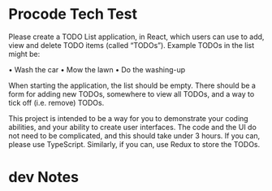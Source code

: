 # Procode Tech Test

Please create a TODO List application, in React, which users can use to add, view and delete TODO items (called “TODOs”). Example TODOs in the list might be:

•        Wash the car
•        Mow the lawn
•        Do the washing-up 
 
When starting the application, the list should be empty. There should be a form for adding new TODOs, somewhere to view all TODOs, and a way to tick off (i.e. remove) TODOs. 
 
This project is intended to be a way for you to demonstrate your coding abilities, and your ability to create user interfaces. The code and the UI do not need to be complicated, and this should take under 3 hours. If you can, please use TypeScript. Similarly, if you can, use Redux to store the TODOs. 

# dev Notes

